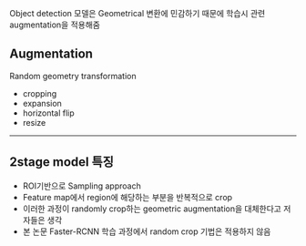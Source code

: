 Object detection 모델은 Geometrical 변환에 민감하기 때문에 학습시 관련 augmentation을 적용해줌
## Augmentation

Random geometry transformation
- cropping
- expansion
- horizontal flip
- resize
---
## 2stage model 특징
- ROI기반으로 Sampling approach
- Feature map에서 region에 해당하는 부분을 반복적으로 crop
- 이러한 과정이 randomly crop하는 geometric augmentation을 대체한다고 저자들은 생각
- 본 논문 Faster-RCNN 학습 과정에서 random crop 기법은 적용하지 않음